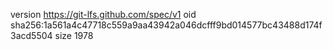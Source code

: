 version https://git-lfs.github.com/spec/v1
oid sha256:1a561a4c47718c559a9aa43942a046dcfff9bd014577bc43488d174f3acd5504
size 1978

